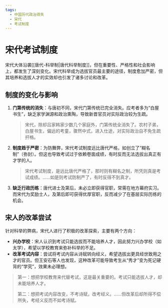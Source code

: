 ```yaml
---
tags:
  - 中国历代政治得失
  - 宋代
  - 考试制度
---
```


# 宋代考试制度

宋代大体沿袭[[唐代-科举制|唐代科举制度]]，但在重要性、严格性和社会影响上，都发生了深刻变化。宋代科举成为选拔官员最主要的途径，制度愈加严密，但其培养和选拔人才的实效却也引发了诸多讨论和改革。

## 制度的变化与影响

1.  **门第传统的消失**：与唐初不同，宋代门第传统已完全消失。应考者多为“白屋书生”，缺乏家学渊源和政治熏陶，导致新晋官员对实际政治较为生疏。
    > 宋代，除却吕家韩家少数几个家庭外，门第传统全消失了。农村子弟，白屋书生，偏远的考童，骤然中式，进入仕途，对实际政治自不免生疏扞格。
2.  **制度趋于严密**：为防舞弊，宋代考试制度远比唐代严格，如创立了“糊名制”（弥封）。但这也导致考试过于依赖卷面成绩，有时反而无法选拔出真正有才学的人。
    > 宋代考试制度，是远比唐代严格了，那时则有糊名之制，所凭则真是考试成绩。……如是则考试防制严了，有时反得不到真才。
3.  **缺乏行政历练**：唐代进士及第后，未必立即获得官职，常需在地方幕府实习。而宋代为奖励士人，及第后即可获得优厚官职，反而减少了在基层实际历练的机会。

## 宋人的改革尝试

针对科举的弊病，宋代人进行了积极的改革探索，主要有两个方向：

- **兴办学校**：宋人认识到考试只能选拔而不能培养人才，因此努力兴办学校（如太学），希望以学校教育来弥补科举的不足。
- **改革考试内容**：尝试将考试内容从诗赋转向经义，希望选拔出更具经世致用之才的官员。但王安石等人也发现，这种改革可能导致考生从“秀才”变为死记硬背的“学究”，效果未必理想。

> 第一：想把学校教育来代替考试，这是最关重要的。考试只能选拔人才，却未能培养人才。
> 
> 第二：想把考试内容改变，不考诗赋，改考经义。……但改革后却所得不偿所失，考经义反而不如考诗赋。
